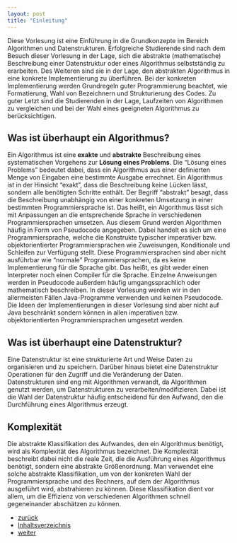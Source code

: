 ```yaml
---
layout: post
title: "Einleitung"
---
```


Diese Vorlesung ist eine Einführung in die Grundkonzepte im Bereich Algorithmen und Datenstrukturen.
Erfolgreiche Studierende sind nach dem Besuch dieser Vorlesung in der Lage, sich die abstrakte (mathematische) Beschreibung einer Datenstruktur oder eines Algorithmus selbstständig zu erarbeiten.
Des Weiteren sind sie in der Lage, den abstrakten Algorithmus in eine konkrete Implementierung zu überführen.
Bei der konkreten Implementierung werden Grundregeln guter Programmierung beachtet, wie Formatierung, Wahl von Bezeichnern und Strukturierung des Codes.
Zu guter Letzt sind die Studierenden in der Lage, Laufzeiten von Algorithmen zu vergleichen und bei der Wahl eines geeigneten Algorithmus zu berücksichtigen.

## Was ist überhaupt ein Algorithmus?

Ein Algorithmus ist eine **exakte** und **abstrakte** Beschreibung eines systematischen Vorgehens zur **Lösung eines Problems**.
Die “Lösung eines Problems” bedeutet dabei, dass ein Algorithmus aus einer definierten Menge von Eingaben eine bestimmte Ausgabe errechnet.
Ein Algorithmus ist in der Hinsicht “exakt”, dass die Beschreibung keine Lücken lässt, sondern alle benötigten Schritte enthält.
Der Begriff “abstrakt” besagt, dass die Beschreibung unabhängig von einer konkreten Umsetzung in einer bestimmten Programmiersprache ist.
Das heißt, ein Algorithmus lässt sich mit Anpassungen an die entsprechende Sprache in verschiedenen Programmiersprachen umsetzen.
Aus diesem Grund werden Algorithmen häufig in Form von Pseudocode angegeben.
Dabei handelt es sich um eine Programmiersprache, welche die Konstrukte typischer imperativer bzw. objektorientierter Programmiersprachen wie Zuweisungen, Konditionale und Schleifen zur Verfügung stellt.
Diese Programmiersprachen sind aber nicht ausführbar wie “normale” Programmiersprachen, da es keine Implementierung für die Sprache gibt.
Das heißt, es gibt weder einen Interpreter noch einen Compiler für die Sprache.
Einzelne Anweisungen werden in Pseudocode außerdem häufig umgangssprachlich oder mathematisch beschreiben.
In dieser Vorlesung werden wir in den allermeisten Fällen Java-Programme verwenden und keinen Pseudocode.
Die Ideen der Implementierungen in dieser Vorlesung sind aber nicht auf Java beschränkt sondern können in allen imperativen bzw. objektorientierten Programmiersprachen umgesetzt werden.

## Was ist überhaupt eine Datenstruktur?

Eine Datenstruktur ist eine strukturierte Art und Weise Daten zu organisieren und zu speichern.
Darüber hinaus bietet eine Datenstruktur Operationen für den Zugriff und die Veränderung der Daten.
Datenstrukturen sind eng mit Algorithmen verwandt, da Algorithmen genutzt werden, um Datenstrukturen zu verarbeiten/modifizieren.
Dabei ist die Wahl der Datenstruktur häufig entscheidend für den Aufwand, den die Durchführung eines Algorithmus erzeugt.

## Komplexität

Die abstrakte Klassifikation des Aufwandes, den ein Algorithmus benötigt, wird als Komplexität des Algorithmus bezeichnet.
Die Komplexität beschreibt dabei nicht die reale Zeit, die die Ausführung eines Algorithmus benötigt, sondern eine abstrakte Größenordnung.
Man verwendet eine solche abstrakte Klassifikation, um von der konkreten Wahl der Programmiersprache und des Rechners, auf dem der Algorithmus ausgeführt wird, abstrahieren zu können.
Diese Klassifikation dient vor allem, um die Effizienz von verschiedenen Algorithmen schnell gegeneinander abschätzen zu können.

<div class="nav">
    <ul class="nav-row">
        <li class="nav-item nav-left"><a href="basics.html">zurück</a></li>
        <li class="nav-item nav-center"><a href="index.html">Inhaltsverzeichnis</a></li>
        <li class="nav-item nav-right"><a href="linear-data-structures.html">weiter</a></li>
    </ul>
</div>